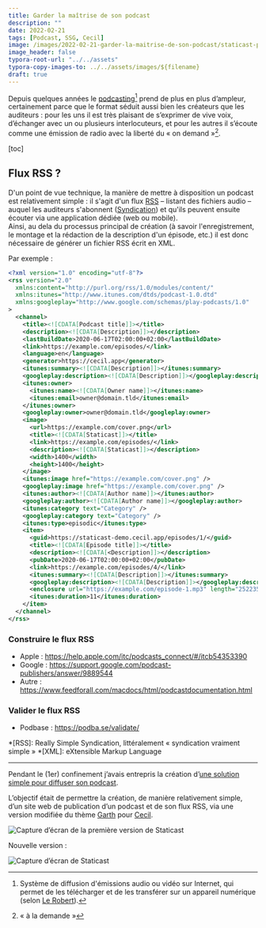 ```yaml
---
title: Garder la maîtrise de son podcast
description: ""
date: 2022-02-21
tags: [Podcast, SSG, Cecil]
image: /images/2022-02-21-garder-la-maitrise-de-son-podcast/staticast-preview.png
image_header: false
typora-root-url: "../../assets"
typora-copy-images-to: ../../assets/images/${filename}
draft: true
---
```


Depuis quelques années le [podcasting](/tags/podcast)[^podcasting] prend de plus en plus d’ampleur, certainement parce que le format séduit aussi bien les créateurs que les auditeurs : pour les uns il est très plaisant de s’exprimer de vive voix, d’échanger avec un ou plusieurs interlocuteurs, et pour les autres il s’écoute comme une émission de radio avec la liberté du « on demand »[^on-demand].

<!-- break -->

[toc]

## Flux RSS ?

D'un point de vue technique, la manière de mettre à disposition un podcast est relativement simple : il s'agit d'un flux [RSS](https://fr.m.wikipedia.org/wiki/RSS) – listant des fichiers audio – auquel les auditeurs s'abonnent ([Syndication](https://fr.m.wikipedia.org/wiki/Wikip%C3%A9dia:Syndication)) et qu'ils peuvent ensuite écouter via une application dédiée (web ou mobile).  
Ainsi, au dela du processus principal de création (à savoir l'enregistrement, le montage et la rédaction de la description d'un épisode, etc.) il est donc nécessaire de générer un fichier RSS écrit en XML.

Par exemple :

```xml
<?xml version="1.0" encoding="utf-8"?>
<rss version="2.0"
  xmlns:content="http://purl.org/rss/1.0/modules/content/"
  xmlns:itunes="http://www.itunes.com/dtds/podcast-1.0.dtd"
  xmlns:googleplay="http://www.google.com/schemas/play-podcasts/1.0"
>
  <channel>
    <title><![CDATA[Podcast title]]></title>
    <description><![CDATA[Description]]></description>
    <lastBuildDate>2020-06-17T02:00:00+02:00</lastBuildDate>
    <link>https://example.com/episodes/</link>
    <language>en</language>
    <generator>https://cecil.app</generator>
    <itunes:summary><![CDATA[Description]]></itunes:summary>
    <googleplay:description><![CDATA[Description]]></googleplay:description>
    <itunes:owner>
      <itunes:name><![CDATA[Owner name]]></itunes:name>
      <itunes:email>owner@domain.tld</itunes:email>
    </itunes:owner>
    <googleplay:owner>owner@domain.tld</googleplay:owner>
    <image>
      <url>https://example.com/cover.png</url>
      <title><![CDATA[Staticast]]></title>
      <link>https://example.com/episodes/</link>
      <description><![CDATA[Staticast]]></description>
      <width>1400</width>
      <height>1400</height>
    </image>
    <itunes:image href="https://example.com/cover.png" />
    <googleplay:image href="https://example.com/cover.png" />
    <itunes:author><![CDATA[Author name]]></itunes:author>
    <googleplay:author><![CDATA[Author name]]></googleplay:author>
    <itunes:category text="Category" />
    <googleplay:category text="Category" />
    <itunes:type>episodic</itunes:type>
    <item>
      <guid>https://staticast-demo.cecil.app/episodes/1/</guid>
      <title><![CDATA[Episode title]]></title>
      <description><![CDATA[<Description]]></description>
      <pubDate>2020-06-17T02:00:00+02:00</pubDate>
      <link>https://example.com/episodes/4/</link>
      <itunes:summary><![CDATA[Description]]></itunes:summary>
      <googleplay:description><![CDATA[Description]]></googleplay:description>
      <enclosure url="https://example.com/episode-1.mp3" length="252235" type="audio/mpeg" />
      <itunes:duration>11</itunes:duration>
    </item>
  </channel>
</rss>
```



### Construire le flux RSS

- Apple : https://help.apple.com/itc/podcasts_connect/#/itcb54353390
- Google : https://support.google.com/podcast-publishers/answer/9889544
- Autre : https://www.feedforall.com/macdocs/html/podcastdocumentation.html

### Valider le flux RSS

- Podbase : https://podba.se/validate/










[^podcasting]: Système de diffusion d'émissions audio ou vidéo sur Internet, qui permet de les télécharger et de les transférer sur un appareil numérique (selon [Le Robert](https://www.lerobert.com/google-dictionnaire-fr?param=podcasting)).

[^on-demand]: « à la demande »

*[RSS]: Really Simple Syndication, littéralement « syndication vraiment simple »
*[XML]: eXtensible Markup Language



----

Pendant le (1er) confinement j’avais entrepris la création d’[une solution simple pour diffuser son podcast](2020-08-09-diffuser-son-podcast.md).

L’objectif était de permettre la création, de manière relativement simple, d’un site web de publication d’un podcast et de son flux RSS, via une version modifiée du thème [Garth](https://github.com/Cecilapp/theme-garth#readme) pour [Cecil](https://cecil.app).

![Capture d’écran de la première version de Staticast](/images/2022-02-21-garder-la-maitrise-de-son-podcast/staticast-preview-garth.png "Capture d’écran de la première version de Staticast")

Nouvelle version :

![Capture d’écran de Staticast](/images/2022-02-21-garder-la-maitrise-de-son-podcast/staticast-preview.png "Capture d’écran de la nouvelle version de Staticast")

